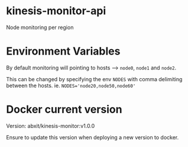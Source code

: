 # kinesis-monitor-api

Node monitoring per region

# Environment Variables

By default monitoring will pointing to hosts --> `node0`, `node1` and `node2`.

This can be changed by specifying the env `NODES` with comma delimiting between the hosts.
ie. `NODES='node20,node50,node60'`

# Docker current version

Version: abxit/kinesis-monitor:v1.0.0

Ensure to update this version when deploying a new version to docker.
